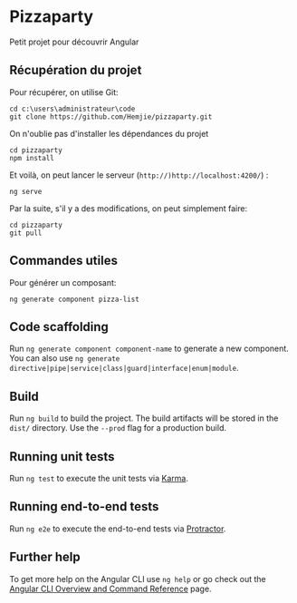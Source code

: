 # Pizzaparty

Petit projet pour découvrir Angular

## Récupération du projet
Pour récupérer, on utilise Git:

```
cd c:\users\administrateur\code
git clone https://github.com/Hemjie/pizzaparty.git
```

On n'oublie pas d'installer les dépendances du projet

```
cd pizzaparty
npm install
```

Et voilà, on peut lancer le serveur (`http://)http://localhost:4200/`) :

```
ng serve
```

Par la suite, s'il y a des modifications, on peut simplement faire:

```
cd pizzaparty
git pull
```


## Commandes utiles

Pour générer un composant: 

```
ng generate component pizza-list
```


## Code scaffolding

Run `ng generate component component-name` to generate a new component. You can also use `ng generate directive|pipe|service|class|guard|interface|enum|module`.

## Build

Run `ng build` to build the project. The build artifacts will be stored in the `dist/` directory. Use the `--prod` flag for a production build.

## Running unit tests

Run `ng test` to execute the unit tests via [Karma](https://karma-runner.github.io).

## Running end-to-end tests

Run `ng e2e` to execute the end-to-end tests via [Protractor](http://www.protractortest.org/).

## Further help

To get more help on the Angular CLI use `ng help` or go check out the [Angular CLI Overview and Command Reference](https://angular.io/cli) page.
